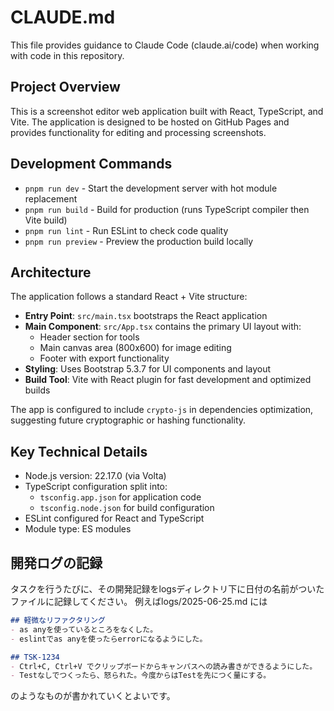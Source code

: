 # CLAUDE.md

This file provides guidance to Claude Code (claude.ai/code) when working with code in this repository.

## Project Overview

This is a screenshot editor web application built with React, TypeScript, and Vite. The application is designed to be hosted on GitHub Pages and provides functionality for editing and processing screenshots.

## Development Commands

- `pnpm run dev` - Start the development server with hot module replacement
- `pnpm run build` - Build for production (runs TypeScript compiler then Vite build)
- `pnpm run lint` - Run ESLint to check code quality
- `pnpm run preview` - Preview the production build locally

## Architecture

The application follows a standard React + Vite structure:

- **Entry Point**: `src/main.tsx` bootstraps the React application
- **Main Component**: `src/App.tsx` contains the primary UI layout with:
  - Header section for tools
  - Main canvas area (800x600) for image editing
  - Footer with export functionality
- **Styling**: Uses Bootstrap 5.3.7 for UI components and layout
- **Build Tool**: Vite with React plugin for fast development and optimized builds

The app is configured to include `crypto-js` in dependencies optimization, suggesting future cryptographic or hashing functionality.

## Key Technical Details

- Node.js version: 22.17.0 (via Volta)
- TypeScript configuration split into:
  - `tsconfig.app.json` for application code
  - `tsconfig.node.json` for build configuration
- ESLint configured for React and TypeScript
- Module type: ES modules


## 開発ログの記録
タスクを行うたびに、その開発記録をlogsディレクトリ下に日付の名前がついたファイルに記録してください。
例えばlogs/2025-06-25.md には
```md
## 軽微なリファクタリング
- as anyを使っているところをなくした。
- eslintでas anyを使ったらerrorになるようにした。

## TSK-1234
- Ctrl+C, Ctrl+V でクリップボードからキャンパスへの読み書きができるようにした。
- Testなしでつくったら、怒られた。今度からはTestを先につく量にする。
```
のようなものが書かれていくとよいです。
